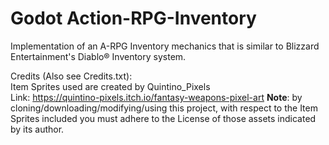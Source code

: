 # Godot Action-RPG-Inventory  
  
Implementation of an A-RPG Inventory mechanics that is similar to Blizzard Entertainment's Diablo® Inventory system.  
  
  
Credits (Also see Credits.txt):  
Item Sprites used are created by Quintino_Pixels  
Link: https://quintino-pixels.itch.io/fantasy-weapons-pixel-art
**Note**: by cloning/downloading/modifying/using this project, with respect to the Item Sprites included you must adhere to the License of those assets indicated by its author.
